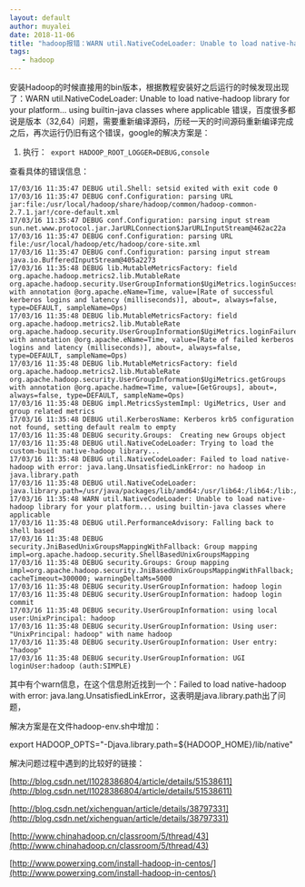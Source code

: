 ```yaml
---
layout: default
author: muyalei
date: 2018-11-06
title: "hadoop报错：WARN util.NativeCodeLoader: Unable to load native-hadoop library for your platform... using builtin-java classes where applicabl”"
tags:
   - hadoop
---
```


安装Hadoop的时候直接用的bin版本，根据教程安装好之后运行的时候发现出现了：WARN util.NativeCodeLoader: Unable to load native-hadoop library for your platform... using builtin-java classes where applicable 错误，百度很多都说是版本（32,64）问题，需要重新编译源码，历经一天的时间源码重新编译完成之后，再次运行仍旧有这个错误，google的解决方案是：

1. 执行：` export HADOOP_ROOT_LOGGER=DEBUG,console`

查看具体的错误信息：
```
17/03/16 11:35:47 DEBUG util.Shell: setsid exited with exit code 0
17/03/16 11:35:47 DEBUG conf.Configuration: parsing URL jar:file:/usr/local/hadoop/share/hadoop/common/hadoop-common-2.7.1.jar!/core-default.xml
17/03/16 11:35:47 DEBUG conf.Configuration: parsing input stream sun.net.www.protocol.jar.JarURLConnection$JarURLInputStream@462ac22a
17/03/16 11:35:47 DEBUG conf.Configuration: parsing URL file:/usr/local/hadoop/etc/hadoop/core-site.xml
17/03/16 11:35:47 DEBUG conf.Configuration: parsing input stream java.io.BufferedInputStream@405a2273
17/03/16 11:35:48 DEBUG lib.MutableMetricsFactory: field org.apache.hadoop.metrics2.lib.MutableRate org.apache.hadoop.security.UserGroupInformation$UgiMetrics.loginSuccess with annotation @org.apache.eName=Time, value=[Rate of successful kerberos logins and latency (milliseconds)], about=, always=false, type=DEFAULT, sampleName=Ops)
17/03/16 11:35:48 DEBUG lib.MutableMetricsFactory: field org.apache.hadoop.metrics2.lib.MutableRate org.apache.hadoop.security.UserGroupInformation$UgiMetrics.loginFailure with annotation @org.apache.eName=Time, value=[Rate of failed kerberos logins and latency (milliseconds)], about=, always=false, type=DEFAULT, sampleName=Ops)
17/03/16 11:35:48 DEBUG lib.MutableMetricsFactory: field org.apache.hadoop.metrics2.lib.MutableRate org.apache.hadoop.security.UserGroupInformation$UgiMetrics.getGroups with annotation @org.apache.hadme=Time, value=[GetGroups], about=, always=false, type=DEFAULT, sampleName=Ops)
17/03/16 11:35:48 DEBUG impl.MetricsSystemImpl: UgiMetrics, User and group related metrics
17/03/16 11:35:48 DEBUG util.KerberosName: Kerberos krb5 configuration not found, setting default realm to empty
17/03/16 11:35:48 DEBUG security.Groups:  Creating new Groups object
17/03/16 11:35:48 DEBUG util.NativeCodeLoader: Trying to load the custom-built native-hadoop library...
17/03/16 11:35:48 DEBUG util.NativeCodeLoader: Failed to load native-hadoop with error: java.lang.UnsatisfiedLinkError: no hadoop in java.library.path
17/03/16 11:35:48 DEBUG util.NativeCodeLoader: java.library.path=/usr/java/packages/lib/amd64:/usr/lib64:/lib64:/lib:/usr/lib
17/03/16 11:35:48 WARN util.NativeCodeLoader: Unable to load native-hadoop library for your platform... using builtin-java classes where applicable
17/03/16 11:35:48 DEBUG util.PerformanceAdvisory: Falling back to shell based
17/03/16 11:35:48 DEBUG security.JniBasedUnixGroupsMappingWithFallback: Group mapping impl=org.apache.hadoop.security.ShellBasedUnixGroupsMapping
17/03/16 11:35:48 DEBUG security.Groups: Group mapping impl=org.apache.hadoop.security.JniBasedUnixGroupsMappingWithFallback; cacheTimeout=300000; warningDeltaMs=5000
17/03/16 11:35:48 DEBUG security.UserGroupInformation: hadoop login
17/03/16 11:35:48 DEBUG security.UserGroupInformation: hadoop login commit
17/03/16 11:35:48 DEBUG security.UserGroupInformation: using local user:UnixPrincipal: hadoop
17/03/16 11:35:48 DEBUG security.UserGroupInformation: Using user: "UnixPrincipal: hadoop" with name hadoop
17/03/16 11:35:48 DEBUG security.UserGroupInformation: User entry: "hadoop"
17/03/16 11:35:48 DEBUG security.UserGroupInformation: UGI loginUser:hadoop (auth:SIMPLE)
```
其中有个warn信息，在这个信息附近找到一个：Failed to load native-hadoop with error: java.lang.UnsatisfiedLinkError，这表明是java.library.path出了问题，

解决方案是在文件hadoop-env.sh中增加：

export HADOOP_OPTS="-Djava.library.path=${HADOOP_HOME}/lib/native"  

解决问题过程中遇到的比较好的链接：

[http://blog.csdn.net/l1028386804/article/details/51538611](http://blog.csdn.net/l1028386804/article/details/51538611)

[http://blog.csdn.net/xichenguan/article/details/38797331](http://blog.csdn.net/xichenguan/article/details/38797331)

[http://www.chinahadoop.cn/classroom/5/thread/43](http://www.chinahadoop.cn/classroom/5/thread/43)

[http://www.powerxing.com/install-hadoop-in-centos/](http://www.powerxing.com/install-hadoop-in-centos/)


